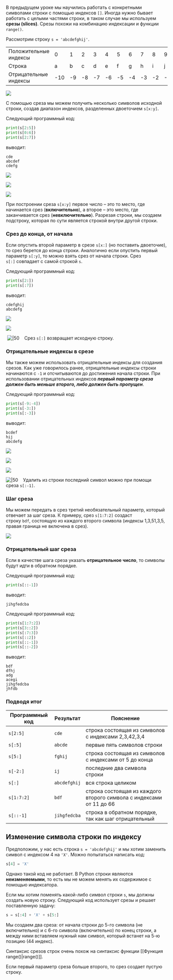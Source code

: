 

В предыдущем уроке мы научились работать с конкретными символами строки с помощью индексов `[]`. Иногда нужно бывает работать с целыми частями строки, в таком случае мы используем **срезы (slices)**. Срезы похожи на комбинацию индексации и функции `range()`.

Рассмотрим строку `s = 'abcdefghij'`.

|   |   |   |   |   |   |   |   |   |   |   |
|---|---|---|---|---|---|---|---|---|---|---|
|Положительные индексы|0|1|2|3|4|5|6|7|8|9|
|Строка|a|b|c|d|e|f|g|h|i|j|
|Отрицательные индексы|-10|-9|-8|-7|-6|-5|-4|-3|-2|-1|

![](https://ucarecdn.com/2d3260a0-7b6f-4caa-a787-a984642d958c/)

С помощью среза мы можем получить несколько символов исходной строки, создав диапазон индексов, разделенных двоеточием `s[x:y]`.

Следующий программный код:

```python
print(s[2:5])
print(s[0:6])
print(s[2:7])
```

выводит:

```no-highlight
cde
abcdef
cdefg
```

![](https://ucarecdn.com/5d8ce13d-ab84-420f-bc66-f3fea29d1cd2/)

![](https://ucarecdn.com/3b2d0603-efe3-4010-a4d0-de4a61e14285/)

![](https://ucarecdn.com/29a3d3b0-e5e5-427f-9a87-bf9e340686c3/)

При построении среза `s[x:y]` первое число – это то место, где начинается срез (**включительно**), а второе – это место, где заканчивается срез (**невключительно**). Разрезая строки, мы создаем подстроку, которая по сути является строкой внутри другой строки.

### Срез до конца, от начала

Если опустить второй параметр в срезе `s[x:]` (но поставить двоеточие), то срез берется до конца строки. Аналогично если опустить первый параметр `s[:y]`, то можно взять срез от начала строки. Срез `s[:]` совпадает с самой строкой `s`.

Следующий программный код:

```python
print(s[2:])
print(s[:7])
```

выводит:

```no-highlight
cdefghij
abcdefg
```

![](https://ucarecdn.com/fb6155f1-af7e-4ff5-9ddd-97dac90718bb/)

![](https://ucarecdn.com/3ee5e92a-4215-48a9-9677-154aa7ee24e0/)

 ![|50](https://ucarecdn.com/0d4e7e9c-3583-47de-82f1-2d752a0c5f8e/)    Срез `s[:]` возвращает исходную строку.

### Отрицательные индексы в срезе

Мы также можем использовать отрицательные индексы для создания срезов. Как уже говорилось ранее, отрицательные индексы строки начинаются с `-1` и отсчитываются до достижения начала строки. При использовании отрицательных индексов _**первый параметр среза должен быть меньше второго, либо должен быть пропущен**_.

Следующий программный код:

```python
print(s[-9:-4])
print(s[-3:])
print(s[:-3])
```

выводит:

```no-highlight
bcdef
hij
abcdefg
```

![](https://ucarecdn.com/17a389dc-abcd-4e3b-9345-710d43926a22/)

![](https://ucarecdn.com/7f0a2c66-aa21-4436-8dff-abba92722139/)

![](https://ucarecdn.com/2cc4873d-04eb-4938-b5e5-88a15f6beb26/)

![|50](https://ucarecdn.com/0d4e7e9c-3583-47de-82f1-2d752a0c5f8e/)    Удалить из строки последний символ можно при помощи среза `s[:-1]`.

### Шаг среза

Мы можем передать в срез третий необязательный параметр, который отвечает за шаг среза. К примеру, срез `s[1:7:2]` создаст строку `bdf`, состоящую из каждого второго символа (индексы 1,3,51,3,5, правая граница не включена в срез).

![](https://ucarecdn.com/cf9cb9a5-1f61-4695-baca-1a6e2c5dad6f/)

### Отрицательный шаг среза

Если в качестве шага среза указать **отрицательное число**, то символы будут идти в обратном порядке.

Следующий программный код:

```python
print(s[::-1])
```

выводит:

```no-highlight
jihgfedcba
```

Следующий программный код:

```python
print(s[1:7:2])
print(s[3::2])
print(s[:7:3])
print(s[::2])
print(s[::-1])
print(s[::-2])
```

выводит:

```no-highlight
bdf
dfhj
adg
acegi
jihgfedcba
jhfdb
```

### Подводя итог

|Программный код|Результат|Пояснение|
|---|---|---|
|`s[2:5]`|`cde`|строка состоящая из символов с индексами 2,3,42,3,4|
|`s[:5]`|`abcde`|первые пять символов строки|
|`s[5:]`|`fghij`|строка состоящая из символов с индексами от 5 до конца|
|`s[-2:]`|`ij`|последние два символа строки|
|`s[:]`|`abcdefghij`|вся строка целиком|
|`s[1:7:2]`|`bdf`|строка состоящая из каждого второго символа с индексами от 11 до 66|
|`s[::-1]`|`jihgfedcba`|строка в обратном порядке, так как шаг отрицательный|
## Изменение символа строки по индексу

Предположим, у нас есть строка `s = 'abcdefghij'` и мы хотим заменить символ с индексом 4 на `'X'`. Можно попытаться написать код:

```python
s[4] = 'X'
```

Однако такой код не работает. В Python строки являются **неизменяемыми**, то есть мы не можем менять их содержимое с помощью индексатора.

Если мы хотим поменять какой-либо символ строки `s`, мы должны создать новую строку. Следующий код использует срезы и решает поставленную задачу:

```python
s = s[:4] + 'X' + s[5:]
```

Мы создаем два среза: от начала строки до 5-го символа (не включительно) и с 6-го символа (включительно) по конец строки, а между ними вставляем нужный нам символ, который встанет на 5-ю позицию (44 индекс).

Синтаксис срезов строк очень похож на синтаксис функции [[Функция range()|range()]].

Если первый параметр среза больше второго, то срез создает пустую строку.
